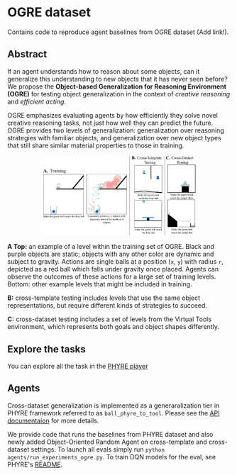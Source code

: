 # OGRE dataset

Contains code to reproduce agent baselines from  OGRE dataset (Add link!).

## Abstract

If an agent understands how to reason about some objects, can it generalize this understanding to new objects that it has never seen before?
We propose the **Object-based Generalization for Reasoning Environment (OGRE)** for testing object generalization in the context of *creative reasoning* and *efficient acting*.

OGRE emphasizes evaluating agents by how efficiently they solve novel creative reasoning tasks, not just how well they can predict the future.
OGRE provides two levels of generalization: generalization over reasoning strategies with familiar objects, and generalization over new object types that still share similar material properties to those in training.


<p align="center"><img width="70%" src="../imgs/ogre.png" /></p>

<p style="padding: 0 20px;">

<b>A Top:</b> an example of a level within the training set of OGRE. Black and purple objects are static; objects with any other color are dynamic and subject to gravity. Actions are single balls at a position (`x`, `y`) with radius `r`, depicted as a red ball which falls under gravity once placed. Agents can observe the outcomes of these actions for a large set of training levels. Bottom: other example levels that might be included in training.

<b>B:</b> cross-template testing includes levels that use the same object representations, but require different kinds of strategies to succeed.

<b>C:</b> cross-dataset testing includes a set of levels from the Virtual Tools environment, which represents both goals and object shapes differently.

</p>

## Explore the tasks

You can explore all the task in the [PHYRE player](https://player.phyre.ai/)

## Agents

Cross-dataset generalization is implemented as a generaralization tier in PHYRE framework referred to as `ball_phyre_to_tool`. Please see the [API documentaion](https://phyre.ai/docs/evaluator.html) for more details.

We provide code that runs the baselines from PHYRE dataset and also newly added Object-Oriented Random Agent on cross-template and cross-dataset settings.
To launch all evals simply run `python agents/run_experiments_ogre.py`.
To train DQN models for the eval, see PHYRE's [README](README.md).
